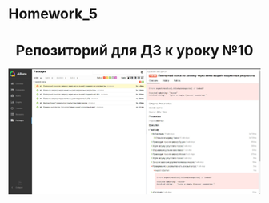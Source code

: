 # Homework_5
<h1 align="center">Репозиторий для ДЗ к уроку №10</h1>
<img src="./allure-screenshot.jpg" alt="Скриншот из allure">